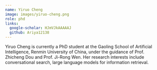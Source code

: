 ```yaml
---
name: Yiruo Cheng
image: images/yiruo-cheng.png
role: phd
links:
  google-scholar: HJmVJkAAAAAJ
  github: Ariya12138
---
```


Yiruo Cheng is currently a PhD student at the Gaoling School of Artificial Intelligence, Renmin University of China, under the guidance of Prof. Zhicheng Dou and Prof. Ji-Rong Wen. Her research interests include conversational search, large language models for information retrieval.